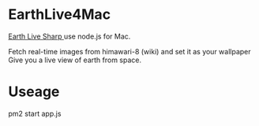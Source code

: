 # EarthLive4Mac
[Earth Live Sharp ](https://github.com/bitdust/EarthLiveSharp) use node.js for Mac. 
 
Fetch real-time images from himawari-8 (wiki) and set it as your wallpaper Give you a live view of earth from space.


# Useage

pm2 start app.js